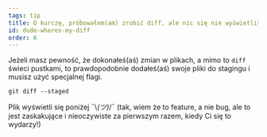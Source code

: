 ```yaml
---
tags: tip
title: O kurczę, próbowałem(am) zrobić diff, ale nic się nie wyświetliło?!
id: dude-wheres-my-diff
order: 6
---
```


Jeżeli masz pewność, że dokonałeś(aś) zmian w plikach, a mimo to `diff` świeci pustkami, to prawdopodobnie dodałeś(aś) swoje pliki do stagingu i musisz użyć specjalnej flagi.

```git
git diff --staged
```

Plik wyświetli się poniżej &macr;\\_(ツ)_/&macr; (tak, wiem że to feature, a nie bug, ale to jest zaskakujące i nieoczywiste za pierwszym razem, kiedy Ci się to wydarzy!)
